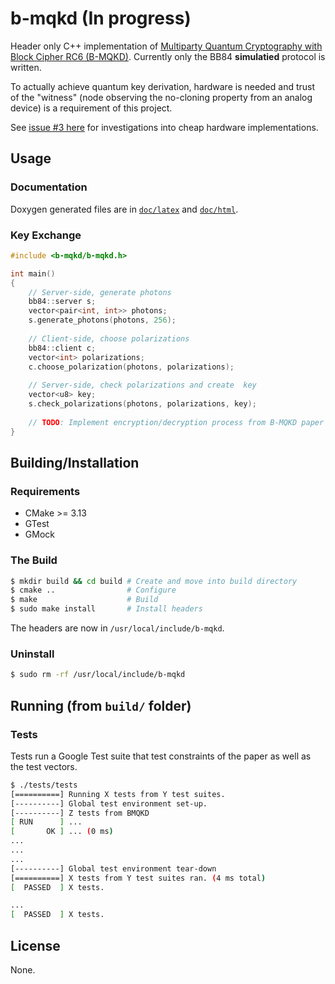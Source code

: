 # b-mqkd (In progress)

Header only C++ implementation of [Multiparty Quantum Cryptography with Block Cipher RC6 (B-MQKD)](https://gitlab.com/optimisticninja/b-mqkd/-/blob/master/doc/Multiparty%20Quantum%20Cryptography%20with%20Block%20Cipher%20RC6%20(B-MQKD).pdf). Currently only the BB84 **simulatied** protocol is written. 

To actually achieve quantum key derivation, hardware is needed and trust of the "witness" (node observing the no-cloning property from an analog device) is a requirement of this project.

See [issue #3 here](https://gitlab.com/optimisticninja/b-mqkd/-/issues/3) for investigations into cheap hardware implementations.

## Usage

### Documentation

Doxygen generated files are in [`doc/latex`](doc/latex) and [`doc/html`](doc/html).

### Key Exchange

```cpp
#include <b-mqkd/b-mqkd.h>

int main()
{
    // Server-side, generate photons
    bb84::server s;
    vector<pair<int, int>> photons;
    s.generate_photons(photons, 256);
    
    // Client-side, choose polarizations
    bb84::client c;
    vector<int> polarizations;
    c.choose_polarization(photons, polarizations);
    
    // Server-side, check polarizations and create  key
    vector<u8> key;
    s.check_polarizations(photons, polarizations, key);
    
    // TODO: Implement encryption/decryption process from B-MQKD paper
}
```

## Building/Installation

### Requirements

* CMake >= 3.13
* GTest
* GMock

### The Build

```bash
$ mkdir build && cd build # Create and move into build directory
$ cmake ..                # Configure
$ make                    # Build
$ sudo make install       # Install headers
```

The headers are now in `/usr/local/include/b-mqkd`.

### Uninstall

```bash
$ sudo rm -rf /usr/local/include/b-mqkd
```

## Running (from `build/` folder)

### Tests

Tests run a Google Test suite that test constraints of the paper as well as the test vectors.

```bash
$ ./tests/tests
[==========] Running X tests from Y test suites.
[----------] Global test environment set-up.
[----------] Z tests from BMQKD
[ RUN      ] ...
[       OK ] ... (0 ms)
...
...
...
[----------] Global test environment tear-down
[==========] X tests from Y test suites ran. (4 ms total)
[  PASSED  ] X tests.

...
[  PASSED  ] X tests.
```

## License

None.

